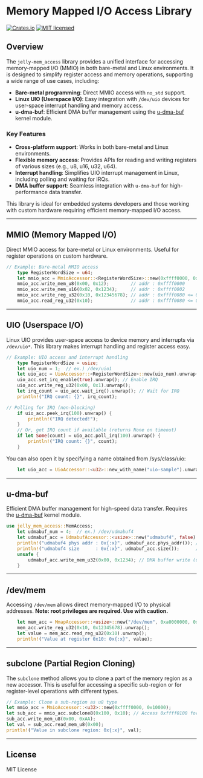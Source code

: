 # Memory Mapped I/O Access Library

[![Crates.io][crates-badge]][crates-url]
[![MIT licensed][license-badge]][license-url]

[crates-badge]: https://img.shields.io/crates/v/jelly-mem_access.svg
[crates-url]: https://crates.io/crates/jelly-mem_access
[license-badge]: https://img.shields.io/github/license/ryuz/jelly
[license-url]: https://github.com/ryuz/jelly/blob/master/license.txt

## Overview

The `jelly-mem_access` library provides a unified interface for accessing memory-mapped I/O (MMIO) in both bare-metal and Linux environments. It is designed to simplify register access and memory operations, supporting a wide range of use cases, including:

- **Bare-metal programming**: Direct MMIO access with `no_std` support.
- **Linux UIO (Userspace I/O)**: Easy integration with `/dev/uio` devices for user-space interrupt handling and memory access.
- **u-dma-buf**: Efficient DMA buffer management using the [u-dma-buf](https://github.com/ikwzm/udmabuf/) kernel module.

### Key Features
- **Cross-platform support**: Works in both bare-metal and Linux environments.
- **Flexible memory access**: Provides APIs for reading and writing registers of various sizes (e.g., u8, u16, u32, u64).
- **Interrupt handling**: Simplifies UIO interrupt management in Linux, including polling and waiting for IRQs.
- **DMA buffer support**: Seamless integration with `u-dma-buf` for high-performance data transfer.

This library is ideal for embedded systems developers and those working with custom hardware requiring efficient memory-mapped I/O access.

---

## MMIO (Memory Mapped I/O)

Direct MMIO access for bare-metal or Linux environments. Useful for register operations on custom hardware.

```rust
// Example: Bare-metal MMIO access
    type RegisterWordSize = u64;
    let mmio_acc = MmioAccessor::<RegisterWordSize>::new(0xffff0000, 0x10000);
    mmio_acc.write_mem_u8(0x00, 0x12);        // addr : 0xffff0000
    mmio_acc.write_mem_u16(0x02, 0x1234);     // addr : 0xffff0002
    mmio_acc.write_reg_u32(0x10, 0x12345678); // addr : 0xffff0080 <= 0x10 * size_of<RegisterWordSize>()
    mmio_acc.read_reg_u32(0x10);              // addr : 0xffff0080 <= 0x10 * size_of<RegisterWordSize>()
```

---

## UIO (Userspace I/O)

Linux UIO provides user-space access to device memory and interrupts via `/dev/uio*`. This library makes interrupt handling and register access easy.

```rust
// Example: UIO access and interrupt handling
    type RegisterWordSize = usize;
    let uio_num = 1;  // ex.) /dev/uio1
    let uio_acc = UioAccessor::<RegisterWordSize>::new(uio_num).unwrap();
    uio_acc.set_irq_enable(true).unwrap(); // Enable IRQ
    uio_acc.write_reg_u32(0x00, 0x1).unwrap();
    let irq_count = uio_acc.wait_irq().unwrap(); // Wait for IRQ
    println!("IRQ count: {}", irq_count);

// Polling for IRQ (non-blocking)
    if uio_acc.peek_irq(100).unwrap() {
        println!("IRQ detected!");
    }
    // Or, get IRQ count if available (returns None on timeout)
    if let Some(count) = uio_acc.poll_irq(100).unwrap() {
        println!("IRQ count: {}", count);
    }
```

You can also open it by specifying a name obtained from /sys/class/uio:

```rust
    let uio_acc = UioAccessor::<u32>::new_with_name("uio-sample").unwrap();
```

---

## u-dma-buf

Efficient DMA buffer management for high-speed data transfer. Requires the [u-dma-buf](https://github.com/ikwzm/udmabuf/) kernel module.

```rust
use jelly_mem_access::MemAccess;
    let udmabuf_num = 4;  // ex.) /dev/udmabuf4
    let udmabuf_acc = UdmabufAccessor::<usize>::new("udmabuf4", false).unwrap();
    println!("udmabuf4 phys addr : 0x{:x}", udmabuf_acc.phys_addr()); // MemAccess trait required
    println!("udmabuf4 size      : 0x{:x}", udmabuf_acc.size());      // MemAccess trait required
    unsafe {
        udmabuf_acc.write_mem_u32(0x00, 0x1234); // DMA buffer write (unsafe for direct memory access)
    }
```

---

## /dev/mem

Accessing `/dev/mem` allows direct memory-mapped I/O to physical addresses. **Note: root privileges are required. Use with caution.**

```rust
    let mem_acc = MmapAccessor::<usize>::new("/dev/mem", 0xa0000000, 0x1000).unwrap();
    mem_acc.write_reg_u32(0x10, 0x12345678).unwrap();
    let value = mem_acc.read_reg_u32(0x10).unwrap();
    println!("Value at register 0x10: 0x{:x}", value);
```

---

## subclone (Partial Region Cloning)

The `subclone` method allows you to clone a part of the memory region as a new accessor. This is useful for accessing a specific sub-region or for register-level operations with different types.

```rust
// Example: Clone a sub-region as u8 type
let mmio_acc = MmioAccessor::<u32>::new(0xffff0000, 0x10000);
let sub_acc = mmio_acc.subclone8(0x100, 0x10); // Access 0xffff0100 for 0x10 bytes as u8
sub_acc.write_mem_u8(0x00, 0xAA);
let val = sub_acc.read_mem_u8(0x00);
println!("Value in subclone region: 0x{:x}", val);
```

---

## License

MIT License
